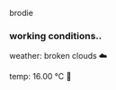 brodie

<!--weather_start-->
### working conditions..

weather: broken clouds ☁️

temp: 16.00 °C 👕

<!--weather_end-->
